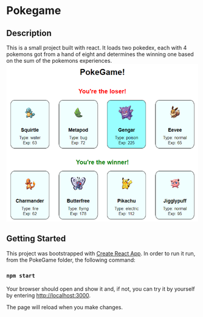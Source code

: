# Pokegame

## Description
This is a small project built with react. It loads two pokedex, each with 4 pokemons got from a hand of eight and determines the winning one based on the sum of the pokemons experiences.
![](preview.PNG)

## Getting Started

This project was bootstrapped with [Create React App](https://github.com/facebook/create-react-app).
In order to run it run, from the PokeGame folder, the following command:

### `npm start`

Your browser should open and show it and, if not, you can try it by yourself by entering [http://localhost:3000](http://localhost:3000).

The page will reload when you make changes.
